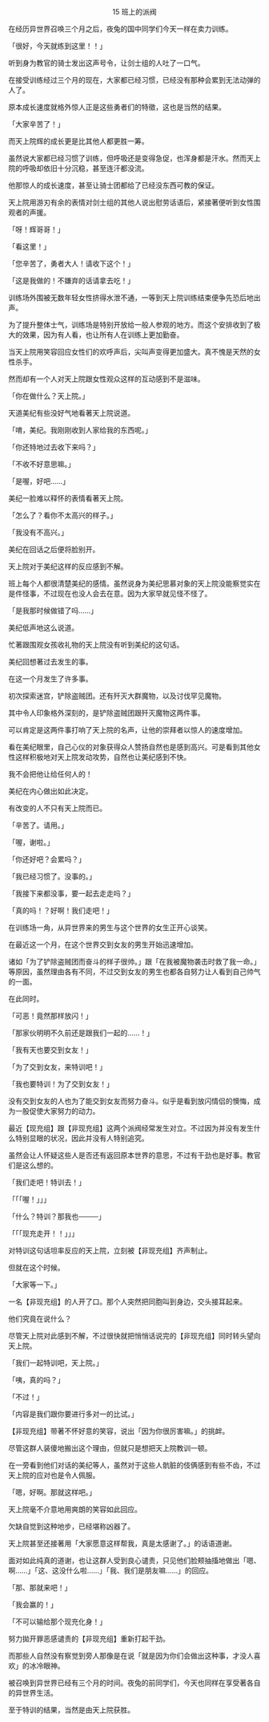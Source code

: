 <p align="center">15 班上的派阀</p>

在经历异世界召唤三个月之后，夜兔的国中同学们今天一样在卖力训练。

「很好，今天就练到这里！！」

听到身为教官的骑士发出这声号令，让剑士组的人吐了一口气。

在接受训练经过三个月的现在，大家都已经习惯，已经没有那种会累到无法动弹的人了。

原本成长速度就格外惊人正是这些勇者们的特徵，这也是当然的结果。

「大家辛苦了！」

而天上院辉的成长更是比其他人都更胜一筹。

虽然说大家都已经习惯了训练，但呼吸还是变得急促，也浑身都是汗水。然而天上院的呼吸却依旧十分沉稳，甚至连汗都没流。

他那惊人的成长速度，甚至让骑士团都给了已经没东西可教的保证。

天上院用游刃有余的表情对剑士组的其他人说出慰劳话语后，紧接著便听到女性围观者的声援。

「呀！辉哥哥！」

「看这里！」

「您辛苦了，勇者大人！请收下这个！」

「这是我做的！不嫌弃的话请拿去吃！」

训练场外围被无数年轻女性挤得水泄不通，一等到天上院训练结束便争先恐后地出声。

为了提升整体士气，训练场是特别开放给一般人参观的地方。而这个安排收到了极大的效果，因为有人看，也让所有人在训练上更加勤奋。

当天上院用笑容回应女性们的欢呼声后，尖叫声变得更加盛大。真不愧是天然的女性杀手。

然而却有一个人对天上院跟女性观众这样的互动感到不是滋味。

「你在做什么？天上院。」

天道美纪有些没好气地看著天上院说道。

「唷，美纪。我刚刚收到人家给我的东西呢。」

「你还特地过去收下来吗？」

「不收不好意思嘛。」

「是喔，好吧……」

美纪一脸难以释怀的表情看著天上院。

「怎么了？看你不太高兴的样子。」

「我没有不高兴。」

美纪在回话之后便将脸别开。

天上院对于美纪这样的反应感到不解。

班上每个人都很清楚美纪的感情。虽然说身为美纪思慕对象的天上院没能察觉实在是件怪事，不过现在也没人会去在意。因为大家早就见怪不怪了。

「是我那时候做错了吗……」

美纪低声地这么说道。

忙著跟围观女孩收礼物的天上院没有听到美纪的这句话。

美纪回想著过去发生的事。

在这一个月发生了许多事。

初次探索迷宫，铲除盗贼团。还有歼灭大群魔物，以及讨伐罕见魔物。

其中令人印象格外深刻的，是铲除盗贼团跟歼灭魔物这两件事。

可以肯定是这两件事打响了天上院的名声，让他的崇拜者以惊人的速度增加。

看在美纪眼里，自己心仪的对象获得众人赞扬自然也是感到高兴。可是看到其他女性这样积极地对天上院发动攻势，自然也让美纪感到不快。

我不会把他让给任何人的！

美纪在内心做出如此决定。

有改变的人不只有天上院而已。

「辛苦了。请用。」

「喔，谢啦。」

「你还好吧？会累吗？」

「我已经习惯了。没事的。」

「我接下来都没事，要一起去走走吗？」

「真的吗！？好啊！我们走吧！」

在训练场一角，从异世界来的男生与这个世界的女生正开心谈笑。

在最近这一个月，在这个世界交到女友的男生开始迅速增加。

诸如「为了铲除盗贼团而奋斗的样子很帅。」跟「在我被魔物袭击时救了我一命。」等原因，虽然理由各有不同，不过交到女友的男生也都各自努力让人看到自己帅气的一面。

在此同时。

「可恶！竟然那样放闪！」

「那家伙明明不久前还是跟我们一起的……！」

「我有天也要交到女友！」

「为了交到女友，来特训吧！」

「我也要特训！为了交到女友！」

没有交到女友的人也为了能交到女友而努力奋斗。似乎是看到放闪情侣的懊悔，成为一股促使大家努力的动力。

最近【现充组】跟【非现充组】这两个派阀经常发生对立。不过因为并没有发生什么特别显眼的状况，因此并没有人特别追究。

虽然会让人怀疑这些人是否还有返回原本世界的意思，不过有干劲也是好事。教官们是这么想的。

「我们走吧！特训去！」

「「「喔！」」」

「什么？特训？那我也────」

「「「现充走开！！」」」

对特训这句话坦率反应的天上院，立刻被【非现充组】齐声制止。

但就在这个时候。

「大家等一下。」

一名【非现充组】的人开了口。那个人突然把同胞叫到身边，交头接耳起来。

他们究竟在说什么？

尽管天上院对此感到不解，不过很快就把悄悄话说完的【非现充组】同时转头望向天上院。

「我们一起特训吧，天上院。」

「咦，真的吗？」

「不过！」

「内容是我们跟你要进行多对一的比试。」

【非现充组】带著不怀好意的笑容，说出「因为你很厉害嘛。」的挑衅。

尽管这群人装傻地搬出这个理由，但就只是想把天上院教训一顿。

在一旁看到他们对话的美纪等人，虽然对于这些人骯脏的伎俩感到有些不齿，不过天上院的应对也是令人佩服。

「嗯，好啊。那就这样吧。」

天上院毫不介意地用爽朗的笑容如此回应。

欠缺自觉到这种地步，已经堪称凶器了。

天上院甚至还接著用「大家愿意这样帮我，真是太感谢了。」的话语道谢。

面对如此纯真的道谢，也让这群人受到良心谴责，只见他们脸颊抽搐地做出「嗯、啊……」「这、这没什么啦……」「我、我们是朋友嘛……」的回应。

「那、那就来吧！」

「我会赢的！」

「不可以输给那个现充化身！」

努力拋开罪恶感谴责的【非现充组】重新打起干劲。

而那些人自然没有察觉到旁人那像是在说「就是因为你们会做出这种事，才没人喜欢」的冰冷眼神。

被召唤到异世界已经有三个月的时间。夜兔的前同学们，今天也同样在享受著各自的异世界生活。

至于特训的结果，当然是由天上院获胜。

